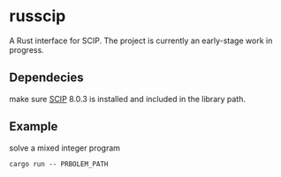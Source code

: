 # russcip
A Rust interface for SCIP. The project is currently an early-stage work in progress.

## Dependecies 
make sure [SCIP](https://www.scipopt.org/index.php#download) 8.0.3 is installed and included in the library path.

## Example
solve a mixed integer program 
```
cargo run -- PRBOLEM_PATH
```


